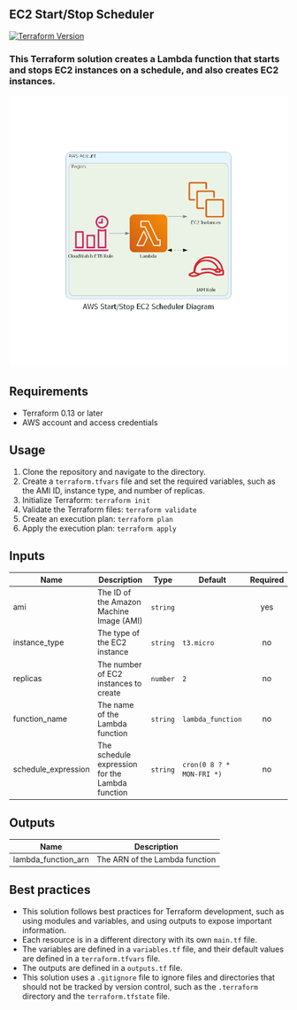 <a name="readme-top"></a>

<h2 align="left">EC2 Start/Stop Scheduler</h2>

[![Terraform Version](https://img.shields.io/badge/terraform-1.x-623CE4.svg?logo=terraform)](https://github.com/hashicorp/terraform/releases)


<!-- ABOUT THE PROJECT -->
<h3 align="left">This Terraform solution creates a Lambda function that starts and stops EC2 instances on a schedule, and also creates EC2 instances.</h3>

[![Product Name Screen Shot][product-screenshot]](https://github.com/renatts/EC2-Start-Stop/blob/master/diagrams/diagram.png)

[product-screenshot]: diagrams/diagram.png

## Requirements

- Terraform 0.13 or later
- AWS account and access credentials

## Usage

1. Clone the repository and navigate to the directory.
2. Create a `terraform.tfvars` file and set the required variables, such as the AMI ID, instance type, and number of replicas.
3. Initialize Terraform: `terraform init`
4. Validate the Terraform files: `terraform validate`
5. Create an execution plan: `terraform plan`
6. Apply the execution plan: `terraform apply`

## Inputs

| Name | Description | Type | Default | Required |
|------|-------------|------|---------|:--------:|
| ami | The ID of the Amazon Machine Image (AMI) | `string` |  | yes |
| instance_type | The type of the EC2 instance | `string` | `t3.micro` | no |
| replicas | The number of EC2 instances to create | `number` | `2` | no |
| function_name | The name of the Lambda function | `string` | `lambda_function` | no |
| schedule_expression | The schedule expression for the Lambda function | `string` | `cron(0 8 ? * MON-FRI *)` | no |

## Outputs

| Name | Description |
|------|-------------|
| lambda_function_arn | The ARN of the Lambda function |

## Best practices

- This solution follows best practices for Terraform development, such as using modules and variables, and using outputs to expose important information.
- Each resource is in a different directory with its own `main.tf` file.
- The variables are defined in a `variables.tf` file, and their default values are defined in a `terraform.tfvars` file.
- The outputs are defined in a `outputs.tf` file.
- This solution uses a `.gitignore` file to ignore files and directories that should not be tracked by version control, such as the `.terraform` directory and the `terraform.tfstate` file.
